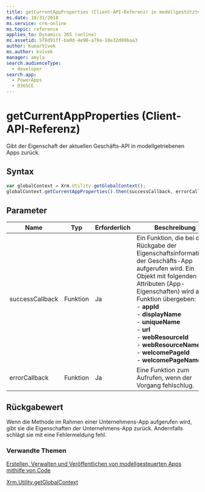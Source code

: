 ```yaml
---
title: getCurrentAppProperties (Client-API-Referenz) in modellgestützten Apps| MicrosoftDocs
ms.date: 10/31/2018
ms.service: crm-online
ms.topic: reference
applies_to: Dynamics 365 (online)
ms.assetid: 5f8d91ff-ba0d-4e90-a79a-18e32d09baa3
author: KumarVivek
ms.author: kvivek
manager: amyla
search.audienceType:
  - developer
search.app:
  - PowerApps
  - D365CE
---
```

# <a name="getcurrentappproperties-client-api-reference"></a>getCurrentAppProperties (Client-API-Referenz)



Gibt der Eigenschaft der aktuellen Geschäfts-API in modellgetriebenen Apps zurück.

## <a name="syntax"></a>Syntax

```JavaScript
var globalContext = Xrm.Utility.getGlobalContext();
globalContext.getCurrentAppProperties().then(successCallback, errorCallback);
``` 

## <a name="parameters"></a>Parameter

|Name |Typ |Erforderlich |Beschreibung |
|---|---|---|---|
|successCallback |Funktion |Ja |Ein Funktion, die bei der Rückgabe der Eigenschaftsinformationen der Geschäfts-App aufgerufen wird. Ein Objekt mit folgenden Attributen (App-Eigenschaften) wird an die Funktion übergeben:<br/>- **appId**<br/>- **displayName**<br/>- **uniqueName**<br/>- **url**<br/>- **webResourceId**<br/>- **webResourceName**<br/>- **welcomePageId**<br/>- **welcomePageName**|
|errorCallback |Funktion |Ja |Eine Funktion zum Aufrufen, wenn der Vorgang fehlschlug.  |

## <a name="return-value"></a>Rückgabewert

Wenn die Methode im Rahmen einer Unternehmens-App aufgerufen wird, gibt sie die Eigenschaften der Unternehmens-App zurück. Andernfalls schlägt sie mit eine Fehlermeldung fehl.

### <a name="related-topics"></a>Verwandte Themen

[Erstellen, Verwalten und Veröffentlichen von modellgesteuerten Apps mithilfe von Code](../../../../create-manage-model-driven-apps-using-code.md)

[Xrm.Utility.getGlobalContext](../getGlobalContext.md) 



